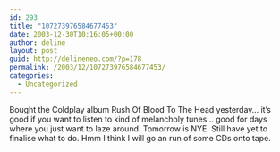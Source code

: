 ```yaml
---
id: 293
title: "107273976584677453"
date: 2003-12-30T10:16:05+00:00
author: deline
layout: post
guid: http://delineneo.com/?p=178
permalink: /2003/12/107273976584677453/
categories:
  - Uncategorized
---
```

Bought the Coldplay album Rush Of Blood To The Head yesterday&#8230; it&#8217;s good if you want to listen to kind of melancholy tunes&#8230; good for days where you just want to laze around. Tomorrow is NYE. Still have yet to finalise what to do. Hmm I think I will go an run of some CDs onto tape.